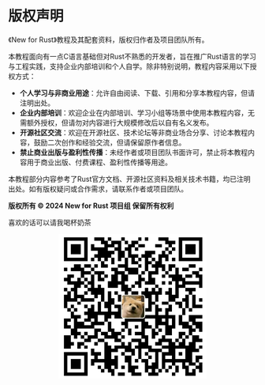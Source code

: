 # 版权声明

《New for Rust》教程及其配套资料，版权归作者及项目团队所有。

本教程面向有一点C语言基础但对Rust不熟悉的开发者，旨在推广Rust语言的学习与工程实践，支持企业内部培训和个人自学。除非特别说明，教程内容采用以下授权方式：

- **个人学习与非商业用途**：允许自由阅读、下载、引用和分享本教程内容，但请注明出处。
- **企业内部培训**：欢迎企业在内部培训、学习小组等场景中使用本教程内容，无需额外授权，但请勿对内容进行大规模修改后以自有名义发布。
- **开源社区交流**：欢迎在开源社区、技术论坛等非商业场合分享、讨论本教程内容，鼓励二次创作和经验交流，但请保留原作者信息。
- **禁止商业出版与盈利性传播**：未经作者或项目团队书面许可，禁止将本教程内容用于商业出版、付费课程、盈利性传播等用途。

本教程部分内容参考了Rust官方文档、开源社区资料及相关技术书籍，均已注明出处。如有版权疑问或合作需求，请联系作者或项目团队。

**版权所有 © 2024 New for Rust 项目组 保留所有权利**

喜欢的话可以请我喝杯奶茶

<p align = "center">
<img src="assets/qrcode.png" alt="支付宝" width="300" />
</p>